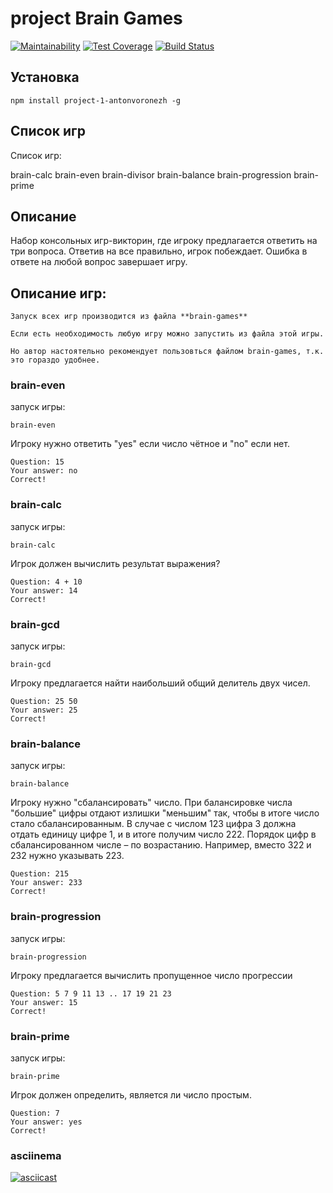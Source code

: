 # project Brain Games

[![Maintainability](https://api.codeclimate.com/v1/badges/9f16e9798cf175b095fe/maintainability)](https://codeclimate.com/github/AntonVoronezh/project-lvl1-s328/maintainability)
[![Test Coverage](https://api.codeclimate.com/v1/badges/9f16e9798cf175b095fe/test_coverage)](https://codeclimate.com/github/AntonVoronezh/project-lvl1-s328/test_coverage)
[![Build Status](https://travis-ci.org/AntonVoronezh/project-lvl1-s328.svg?branch=master)](https://travis-ci.org/AntonVoronezh/project-lvl1-s328)

 ## Установка
```
npm install project-1-antonvoronezh -g

```
 ## Список игр
Список игр:

brain-calc
brain-even
brain-divisor
brain-balance
brain-progression
brain-prime

## Описание
Набор консольных игр-викторин, где игроку предлагается ответить на три вопроса. Ответив на все правильно, игрок побеждает. Ошибка в ответе на любой вопрос завершает игру. 

## Описание игр:
```
Запуск всех игр производится из файла **brain-games**

Если есть необходимость любую игру можно запустить из файла этой игры.

Но автор настоятельно рекомендует пользовться файлом brain-games, т.к. это гораздо удобнее.

```
 ### brain-even
запуск игры:
```
brain-even
```
Игроку нужно ответить "yes" если число чётное и "no" если нет.
```
Question: 15
Your answer: no
Correct!
```
 ### brain-calc
запуск игры:
```
brain-calc
```
Игрок должен вычислить результат выражения?
```
Question: 4 + 10
Your answer: 14
Correct!
```
### brain-gcd
запуск игры:
```
brain-gcd
```
Игроку предлагается найти наибольший общий делитель двух чисел.
```
Question: 25 50
Your answer: 25
Correct!
```
 ### brain-balance
запуск игры:
```
brain-balance
```
Игроку нужно "сбалансировать" число. При балансировке числа "большие" цифры отдают излишки "меньшим" так, чтобы в итоге число стало сбалансированным. В случае с числом 123 цифра 3 должна отдать единицу цифре 1, и в итоге получим число 222.
Порядок цифр в сбалансированном числе – по возрастанию. Например, вместо 322 и 232 нужно указывать 223.
```
Question: 215
Your answer: 233
Correct!
```
### brain-progression
запуск игры:
```
brain-progression
```
Игроку предлагается вычислить пропущенное число прогрессии
```
Question: 5 7 9 11 13 .. 17 19 21 23
Your answer: 15
Correct!
```

### brain-prime
запуск игры:
```
brain-prime
```
Игрок должен определить, является ли число простым.
```
Question: 7
Your answer: yes
Correct!
```

### asciinema 
[![asciicast](https://asciinema.org/a/aZ6zu76y8cOR9uLCp07SkFD0s.png)](https://asciinema.org/a/aZ6zu76y8cOR9uLCp07SkFD0s)



